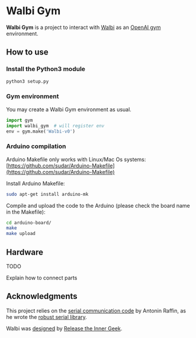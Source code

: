 # Walbi Gym

**Walbi Gym** is a project to interact with [Walbi](https://releasetheinnergeek.com/) as an [OpenAI gym](https://gym.openai.com/) environment.


## How to use

### Install the Python3 module

```bash
python3 setup.py
```

### Gym environment

You may create a Walbi Gym environment as usual.

```python
import gym
import walbi_gym  # will register env
env = gym.make('Walbi-v0')
```

### Arduino compilation

Arduino Makefile only works with Linux/Mac Os systems: [https://github.com/sudar/Arduino-Makefile](https://github.com/sudar/Arduino-Makefile)

Install Arduino Makefile:

```bash
sudo apt-get install arduino-mk
```

Compile and upload the code to the Arduino (please check the board name in the Makefile):

```bash
cd arduino-board/
make
make upload
```

## Hardware

TODO

Explain how to connect parts

## Acknowledgments

This project relies on the [serial communication code](https://github.com/araffin/arduino-robust-serial)
by Antonin Raffin, as he wrote the [robust serial library](https://medium.com/@araffin/simple-and-robust-computer-arduino-serial-communication-f91b95596788).

Walbi was [designed](https://create.arduino.cc/projecthub/the-inner-geek/walbi-the-walking-biped-8feacd)
by [Release the Inner Geek](https://releasetheinnergeek.com/).
